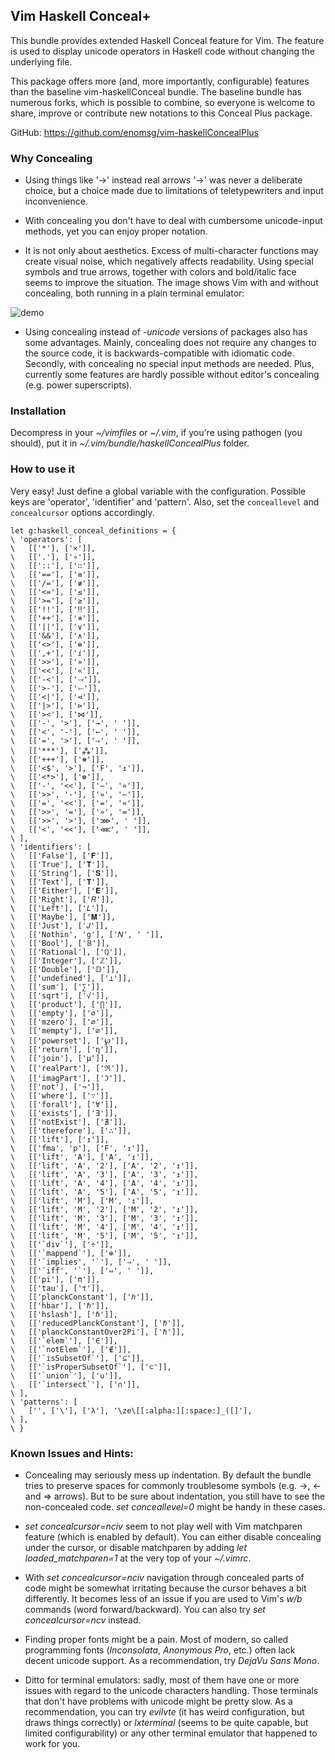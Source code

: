 ## Vim Haskell Conceal+

This bundle provides extended Haskell Conceal feature for Vim. The feature
is used to display unicode operators in Haskell code without changing the
underlying file.

This package offers more (and, more importantly, configurable) features
than the baseline vim-haskellConceal bundle. The baseline bundle has
numerous forks, which is possible to combine, so everyone is welcome to
share, improve or contribute new notations to this Conceal Plus package.

GitHub: https://github.com/enomsg/vim-haskellConcealPlus

### Why Concealing

- Using things like '->' instead real arrows '→' was never a deliberate
  choice, but a choice made due to limitations of teletypewriters and
  input inconvenience.

- With concealing you don't have to deal with cumbersome unicode-input
  methods, yet you can enjoy proper notation.

- It is not only about aesthetics. Excess of multi-character functions may
  create visual noise, which negatively affects readability. Using special
  symbols and true arrows, together with colors and bold/italic face seems
  to improve the situation. The image shows Vim with and without
  concealing, both running in a plain terminal emulator:

![demo](https://github.com/enomsg/vim-haskellConcealPlus/raw/master/demo.png)

- Using concealing instead of *-unicode* versions of packages also has
  some advantages. Mainly, concealing does not require any changes to the
  source code, it is backwards-compatible with idiomatic code. Secondly,
  with concealing no special input methods are needed. Plus, currently
  some features are hardly possible without editor's concealing (e.g.
  power superscripts).

### Installation

Decompress in your *~/vimfiles* or *~/.vim*, if you're using pathogen (you
should), put it in *~/.vim/bundle/haskellConcealPlus* folder.

### How to use it
Very easy! Just define a global variable with the configuration. Possible keys
are 'operator', 'identifier' and 'pattern'. Also, set the `conceallevel` and 
`concealcursor` options accordingly.

```
let g:haskell_conceal_definitions = {
\ 'operators': [
\ 	[['*'], ['×']],
\ 	[['.'], ['∘']],
\ 	[['::'], ['∷']],
\ 	[['=='], ['≡']],
\ 	[['/='], ['≢']],
\ 	[['<='], ['≤']],
\ 	[['>='], ['≥']],
\ 	[['!!'], ['‼']],
\ 	[['++'], ['⧺']],
\ 	[['||'], ['∨']],
\ 	[['&&'], ['∧']],
\ 	[['<>'], ['⊕']],
\ 	[[',+'], ['ⅈ']],
\ 	[['>>'], ['»']],
\ 	[['<<'], ['«']],
\ 	[['-<'], ['⤙']],
\ 	[['>-'], ['⤚']],
\ 	[['<|'], ['⊲']],
\ 	[['|>'], ['⊳']],
\ 	[['><'], ['⋈']],
\ 	[['-', '>'], ['→', ' ']],
\ 	[['<', '-'], ['←', ' ']],
\ 	[['=', '>'], ['⇒', ' ']],
\ 	[['***'], ['⁂']],
\ 	[['+++'], ['⧻']],
\ 	[['<$', '>'], ['F', '↥']],
\ 	[['<*>'], ['⊛']],
\ 	[['-', '<<'], ['—', '«']],
\ 	[['>>', '-'], ['»', '—']],
\ 	[['=', '<<'], ['=', '«']],
\ 	[['>>', '='], ['»', '=']],
\ 	[['>>', '>'], ['⋙', ' ']],
\ 	[['<', '<<'], ['⋘', ' ']],
\ ],
\ 'identifiers': [
\ 	[['False'], ['𝐅']],
\ 	[['True'], ['𝐓']],
\ 	[['String'], ['𝐒']],
\ 	[['Text'], ['𝐓']],
\ 	[['Either'], ['𝐄']],
\ 	[['Right'], ['𝑅']],
\ 	[['Left'], ['𝐿']],
\ 	[['Maybe'], ['𝐌']],
\ 	[['Just'], ['𝐽']],
\ 	[['Nothin', 'g'], ['𝑁', ' ']],
\ 	[['Bool'], ['𝔹']],
\ 	[['Rational'], ['ℚ']],
\ 	[['Integer'], ['ℤ']],
\ 	[['Double'], ['𝔻']],
\ 	[['undefined'], ['⊥']],
\ 	[['sum'], ['∑']],
\ 	[['sqrt'], ['√']],
\ 	[['product'], ['∏']],
\ 	[['empty'], ['∅']],
\ 	[['mzero'], ['∅']],
\ 	[['mempty'], ['∅']],
\ 	[['powerset'], ['℘']],
\ 	[['return'], ['η']],
\ 	[['join'], ['µ']],
\ 	[['realPart'], ['ℜ']],
\ 	[['imagPart'], ['ℑ']],
\ 	[['not'], ['¬']],
\ 	[['where'], ['∵']],
\ 	[['forall'], ['∀']],
\ 	[['exists'], ['∃']],
\ 	[['notExist'], ['∄']],
\ 	[['therefore'], ['∴']],
\ 	[['lift'], ['↥']],
\ 	[['fma', 'p'], ['F', '↥']],
\ 	[['lift', 'A'], ['A', '↥']],
\ 	[['lift', 'A', '2'], ['A', '2', '↥']],
\ 	[['lift', 'A', '3'], ['A', '3', '↥']],
\ 	[['lift', 'A', '4'], ['A', '4', '↥']],
\ 	[['lift', 'A', '5'], ['A', '5', '↥']],
\ 	[['lift', 'M'], ['M', '↥']],
\ 	[['lift', 'M', '2'], ['M', '2', '↥']],
\ 	[['lift', 'M', '3'], ['M', '3', '↥']],
\ 	[['lift', 'M', '4'], ['M', '4', '↥']],
\ 	[['lift', 'M', '5'], ['M', '5', '↥']],
\ 	[['`div`'], ['÷']],
\ 	[['`mappend`'], ['⊕']],
\ 	[['`implies', '`'], ['⇒', ' ']],
\ 	[['`iff', '`'], ['⇔', ' ']],
\ 	[['pi'], ['π']],
\ 	[['tau'], ['τ']],
\ 	[['planckConstant'], ['ℎ']],
\ 	[['hbar'], ['ℏ']],
\ 	[['hslash'], ['ℏ']],
\ 	[['reducedPlanckConstant'], ['ℏ']],
\ 	[['planckConstantOver2Pi'], ['ℏ']],
\ 	[['`elem`'], ['∈']],
\ 	[['`notElem`'], ['∉']],
\ 	[['`isSubsetOf`'], ['⊆']],
\ 	[['`isProperSubsetOf`'], ['⊂']],
\ 	[['`union`'], ['∪']],
\ 	[['`intersect`'], ['∩']],
\ ],
\ 'patterns': [
\ 	['', ['\'], ['λ'], '\ze\[[:alpha:][:space:]_([]'],
\ ],
\ }
```

### Known Issues and Hints:

- Concealing may seriously mess up indentation. By default the bundle
  tries to preserve spaces for commonly troublesome symbols (e.g. ->, <-
  and => arrows). But to be sure about indentation, you still have to see
  the non-concealed code. *set conceallevel=0* might be handy in these
  cases.

- *set concealcursor=nciv* seem to not play well with Vim matchparen
  feature (which is enabled by default). You can either disable concealing
  under the cursor, or disable matchparen by adding *let
  loaded_matchparen=1* at the very top of your *~/.vimrc*.

- With *set concealcursor=nciv* navigation through concealed parts of code
  might be somewhat irritating because the cursor behaves a bit
  differently. It becomes less of an issue if you are used to Vim's *w/b*
  commands (word forward/backward). You can also try *set
  concealcursor=ncv* instead.

- Finding proper fonts might be a pain. Most of modern, so called
  programming fonts (*Inconsolata*, *Anonymous Pro*, etc.) often lack
  decent unicode support. As a recommendation, try *DejaVu Sans Mono*.

- Ditto for terminal emulators: sadly, most of them have one or more
  issues with regard to the unicode characters handling. Those terminals
  that don't have problems with unicode might be pretty slow. As a
  recommendation, you can try *evilvte* (it has weird configuration, but
  draws things correctly) or *lxterminal* (seems to be quite capable, but
  limited configurability) or any other terminal emulator that happened to
  work for you.
